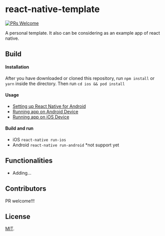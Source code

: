 # react-native-template
[![PRs Welcome](https://img.shields.io/badge/PRs-welcome-brightgreen.svg)](#pull-requests)

A personal template. It also can be considering as an example app of react native.

## Build
#### Installation
After you have downloaded or cloned this repository, run `npm install` or `yarn` inside the directory. Then run `cd ios && pod install`

#### Usage
- [Setting up React Native for Android](https://facebook.github.io/react-native/docs/getting-started.html#android-development-environment)
- [Running app on Android Device](https://facebook.github.io/react-native/docs/running-on-device.html#running-your-app-on-android-devices)
- [Running app on iOS Device](https://facebook.github.io/react-native/docs/running-on-device.html#running-your-app-on-ios-devices)

#### Build and run
- iOS `react-native run-ios`
- Android `react-native run-android` *not support yet

## Functionalities
- Adding...

## Contributors
PR welcome!!!

## License
[MIT](https://github.com/opp100/react-native-template/blob/master/LICENSE).
